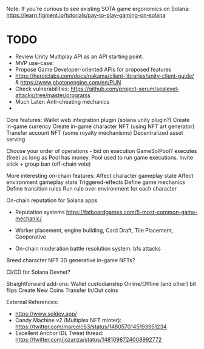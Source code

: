 Note: If you're curious to see existing SOTA game ergonomics on Solana: https://learn.figment.io/tutorials/pay-to-play-gaming-on-solana


# TODO
 * Review Unity Multiplay API as an API starting point.
 * MVP use-case:
 * Propose Game Developer-oriented APIs for proposed features
 * https://heroiclabs.com/docs/nakama/client-libraries/unity-client-guide/ & https://www.photonengine.com/en/PUN
 * Check vulnerabilities: https://github.com/project-serum/sealevel-attacks/tree/master/programs
 * Much Later: Anti-cheating mechanics
 * 

Core features:
Wallet web integration plugin (solana unity plugin?)
Create in-game currency
Create in-game character NFT (using NFT art generator)
Transfer account NFT (some royalty mechanisms)
Decentralized asset serving

Choose your order of operations - bid on execution
GameSolPool? executes (free) as long as Pool has money. Pool used to run game executions.
Invite stick + group ban (off-chain vote)




More interesting on-chain features:
Affect character gameplay state
Affect environment gameplay state
Triggered-effects
Define game mechanics
Define transition rules
Run rule over environment for each character

On-chain reputation for Solana apps
* Reputation systems 
https://fatboardgames.com/5-most-common-game-mechanic/
* Worker placement, engine building, Card Draft, Tile Placement, Cooperative

* On-chain moderation
battle resolution system: bfs attacks

Breed character NFT
3D generative in-game NFTs?

CI/CD for Solana Devnet?

Straightforward add-ons:
Wallet custodianship
Online/Offline (and other) bit flips
Create New Coins
Transfer In/Out coins

External References:
* https://www.soldev.app/
* Candy Machine v2 (Multiplex NFT minter): https://twitter.com/marcelc63/status/1480570145193951234
* Excellent Anchor IDL Tweet thread: https://twitter.com/jozanza/status/1481098724008992772
